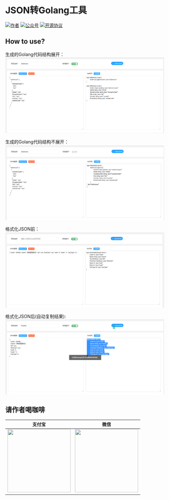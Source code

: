 # JSON转Golang工具

<p>
  <a href="http://www.lzhpo.com"><img src="https://img.shields.io/badge/author-会打篮球的程序猿-red" alt="作者"></a>
  <a href="http://cdn.lzhpo.com/aboutme/wechat-wxgzh/8cm.jpg"><img src="https://img.shields.io/badge/微信公众号-会打篮球的程序猿-blueviolet" alt="公众号"></a>
  <a href="#"><img src="https://img.shields.io/badge/license-GPL%20v3-success.svg" alt="开源协议"></a>
</p>

## How to use?
生成的Golang代码结构展开：
![](docs/images/Json生成Golang代码-展开.png)

生成的Golang代码结构不展开：
![](docs/images/Json生成Golang代码-不展开.png)

格式化JSON前：
![](docs/images/Json生成Golang代码-格式化JSON前.png)

格式化JSON后(自动复制结果):
![](docs/images/Json生成Golang代码-格式化JSON后(自动复制结果).png)

## 请作者喝咖啡

| 支付宝                                                       | 微信                                                 |
| ------------------------------------------------------------ | ---------------------------------------------------- |
| <img width="200" height="200" src="http://file.lzhpo.com/%E6%94%AF%E4%BB%98%E5%AE%9D%E6%94%B6%E6%AC%BE%E7%A0%81.png"/> | <img width="200" height="200" src="http://file.lzhpo.com/%E5%BE%AE%E4%BF%A1%E6%94%B6%E6%AC%BE%E7%A0%81.png"/> |
